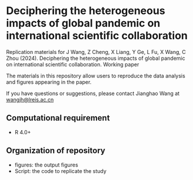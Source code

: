 # Deciphering the heterogeneous impacts of global pandemic on international scientific collaboration

Replication materials for J Wang, Z Cheng, X Liang, Y Ge, L Fu, X Wang, C Zhou (2024). Deciphering the heterogeneous impacts of global pandemic on international scientific collaboration. Working paper

The materials in this repository allow users to reproduce the data analysis and figures appearing in the paper.

If you have questions or suggestions, please contact Jianghao Wang at wangjh@lreis.ac.cn

## Computational requirement
- R 4.0+

## Organization of repository
- figures: the output figures
- Script: the code to replicate the study
